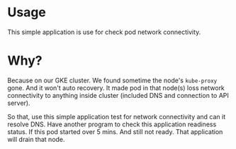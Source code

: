 # Usage
This simple application is use for check pod network connectivity.

# Why?
Because on our GKE cluster. We found sometime the node's `kube-proxy` gone. 
And it won't auto recovery. 
It made pod in that node(s) loss network connectivity to anything inside cluster (included DNS and connection to API server).

So that, use this simple application test for network connectivity and can it resolve DNS.
Have another program to check this application readiness status. 
If this pod started over 5 mins. And still not ready. That application will drain that node.
